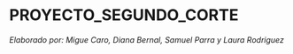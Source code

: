 # PROYECTO_SEGUNDO_CORTE
###### Elaborado por: Migue Caro, Diana Bernal, Samuel Parra y Laura Rodriguez
